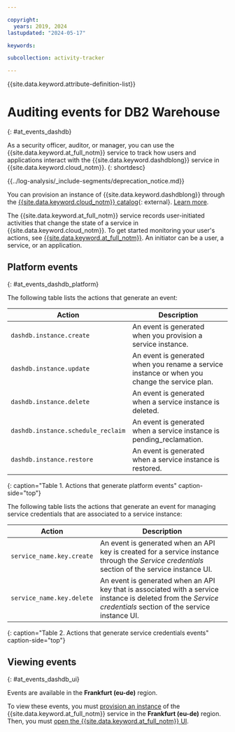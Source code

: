 ```yaml
---

copyright:
  years: 2019, 2024
lastupdated: "2024-05-17"

keywords:

subcollection: activity-tracker

---
```


{{site.data.keyword.attribute-definition-list}}



# Auditing events for DB2 Warehouse
{: #at_events_dashdb}


As a security officer, auditor, or manager, you can use the {{site.data.keyword.at_full_notm}} service to track how users and applications interact with the {{site.data.keyword.dashdblong}} service in {{site.data.keyword.cloud_notm}}.
{: shortdesc}

<!-- Common deprecation statement -->
{{../log-analysis/_include-segments/deprecation_notice.md}}

You can provision an instance of {{site.data.keyword.dashdblong}} through the [{{site.data.keyword.cloud_notm}} catalog](https://cloud.ibm.com/catalog/db2-warehouse){: external}. [Learn more](/docs/account?topic=account-iamoverview).


The {{site.data.keyword.at_full_notm}} service records user-initiated activities that change the state of a service in {{site.data.keyword.cloud_notm}}. To get started monitoring your user's actions, see [{{site.data.keyword.at_full_notm}}](/docs/services/activity-tracker?topic=activity-tracker-getting-started#getting-started). An initiator can be a user, a service, or an application.


## Platform events
{: #at_events_dashdb_platform}

The following table lists the actions that generate an event:

| Action                                   | Description |
|------------------------------------------|---------|
| `dashdb.instance.create`           | An event is generated when you provision a service instance. |
| `dashdb.instance.update`           | An event is generated when you rename a service instance or when you change the service plan. |
| `dashdb.instance.delete`           | An event is generated when a service instance is deleted. |
| `dashdb.instance.schedule_reclaim` | An event is generated when a service instance is pending_reclamation. |
| `dashdb.instance.restore`          | An event is generated when a service instance is restored. |
{: caption="Table 1. Actions that generate platform events" caption-side="top"}

The following table lists the actions that generate an event for managing service credentials that are associated to a service instance:

| Action                         | Description |
|--------------------------------|---------|
| `service_name.key.create` | An event is generated when an API key is created for a service instance through the *Service credentials* section of the service instance UI. |
| `service_name.key.delete` | An event is generated when an API key that is associated with a service instance is deleted from the *Service credentials* section of the service instance UI. |
{: caption="Table 2. Actions that generate service credentials events" caption-side="top"}


## Viewing events
{: #at_events_dashdb_ui}

Events are available in the **Frankfurt (eu-de)** region.

To view these events, you must [provision an instance](/docs/services/activity-tracker?topic=activity-tracker-provision#provision) of the {{site.data.keyword.at_full_notm}} service in the **Frankfurt (eu-de)** region. Then, you must [open the {{site.data.keyword.at_full_notm}} UI](/docs/activity-tracker?topic=activity-tracker-launch#launch_cloud_ui).

